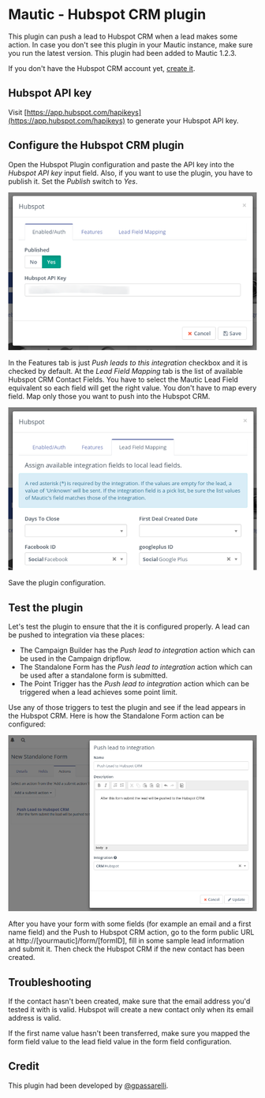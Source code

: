 # Mautic - Hubspot CRM plugin

This plugin can push a lead to Hubspot CRM when a lead makes some action. In case you don't see this plugin in your Mautic instance, make sure you run the latest version. This plugin had been added to Mautic 1.2.3.

If you don't have the Hubspot CRM account yet, [create it](http://www.hubspot.com/crm).

## Hubspot API key

Visit [https://app.hubspot.com/hapikeys](https://app.hubspot.com/hapikeys) to generate your Hubspot API key.

## Configure the Hubspot CRM plugin

Open the Hubspot Plugin configuration and paste the API key into the *Hubspot API key* input field. Also, if you want to use the plugin, you have to publish it. Set the *Publish* switch to *Yes*.

![Hubspot CRM Plugin configuration](/plugins/media/plugins-hubspot-crm-configuration.png "Hubspot CRM Plugin configuration")

In the Features tab is just *Push leads to this integration* checkbox and it is checked by default. At the *Lead Field Mapping* tab is the list of available Hubspot CRM Contact Fields. You have to select the Mautic Lead Field equivalent so each field will get the right value. You don't have to map every field. Map only those you want to push into the Hubspot CRM.

![Hubspot CRM Plugin Lead Fiedl Mapping](/plugins/media/plugins-hubspot-crm-mapping.png "Hubspot CRM Plugin Lead Fiedl Mapping")

Save the plugin configuration.

## Test the plugin

Let's test the plugin to ensure that the it is configured properly. A lead can be pushed to integration via these places:

- The Campaign Builder has the *Push lead to integration* action which can be used in the Campaign dripflow.
- The Standalone Form has the *Push lead to integration* action which can be used after a standalone form is submitted.
- The Point Trigger has the *Push lead to integration* action which can be triggered when a lead achieves some point limit.

Use any of those triggers to test the plugin and see if the lead appears in the Hubspot CRM. Here is how the Standalone Form action can be configured:

![Push to Hubspot CRM form action](/plugins/media/plugins-push-to-hubspot-crm-form-action.png "Push to Hubspot CRM form action")

After you have your form with some fields (for example an email and a first name field) and the Push to Hubspot CRM action, go to the form public URL at http://[yourmautic]/form/[formID], fill in some sample lead information and submit it. Then check the Hubspot CRM if the new contact has been created.

## Troubleshooting

If the contact hasn't been created, make sure that the email address you'd tested it with is valid. Hubspot will create a new contact only when its email address is valid.

If the first name value hasn't been transferred, make sure you mapped the form field value to the lead field value in the form field configuration.

## Credit

This plugin had been developed by [@gpassarelli](https://github.com/gpassarelli).
